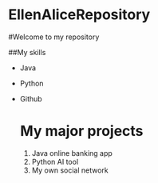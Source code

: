 # EllenAliceRepository
#Welcome to my repository

##My skills
- Java
- Python
- Github

  # My major projects
  1. Java online banking app
  2. Python AI tool
  3. My own social network
